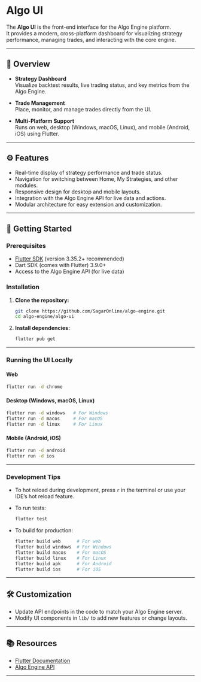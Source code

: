 # Algo UI

The **Algo UI** is the front-end interface for the Algo Engine platform.  
It provides a modern, cross-platform dashboard for visualizing strategy performance, managing trades, and interacting with the core engine.

---

## 📌 Overview

- **Strategy Dashboard**  
  Visualize backtest results, live trading status, and key metrics from the Algo Engine.

- **Trade Management**  
  Place, monitor, and manage trades directly from the UI.

- **Multi-Platform Support**  
  Runs on web, desktop (Windows, macOS, Linux), and mobile (Android, iOS) using Flutter.

---

## ⚙️ Features

- Real-time display of strategy performance and trade status.
- Navigation for switching between Home, My Strategies, and other modules.
- Responsive design for desktop and mobile layouts.
- Integration with the Algo Engine API for live data and actions.
- Modular architecture for easy extension and customization.

---

## 🚀 Getting Started

### Prerequisites

- [Flutter SDK](https://docs.flutter.dev/get-started/install) (version 3.35.2+ recommended)
- Dart SDK (comes with Flutter) 3.9.0+
- Access to the Algo Engine API (for live data)

### Installation

1. **Clone the repository:**

   ```bash
   git clone https://github.com/SagarOnline/algo-engine.git
   cd algo-engine/algo-ui
   ```

2. **Install dependencies:**

   ```bash
   flutter pub get
   ```

---

### Running the UI Locally

#### Web

```bash
flutter run -d chrome
```

#### Desktop (Windows, macOS, Linux)

```bash
flutter run -d windows   # For Windows
flutter run -d macos     # For macOS
flutter run -d linux     # For Linux
```

#### Mobile (Android, iOS)

```bash
flutter run -d android
flutter run -d ios
```

---

### Development Tips

- To hot reload during development, press `r` in the terminal or use your IDE’s hot reload feature.
- To run tests:

  ```bash
  flutter test
  ```

- To build for production:

  ```bash
  flutter build web      # For web
  flutter build windows  # For Windows
  flutter build macos    # For macOS
  flutter build linux    # For Linux
  flutter build apk      # For Android
  flutter build ios      # For iOS
  ```

---

## 🛠️ Customization

- Update API endpoints in the code to match your Algo Engine server.
- Modify UI components in `lib/` to add new features or change layouts.

---

## 📚 Resources

- [Flutter Documentation](https://docs.flutter.dev/)
- [Algo Engine API](../algo-api/README.md)

---
